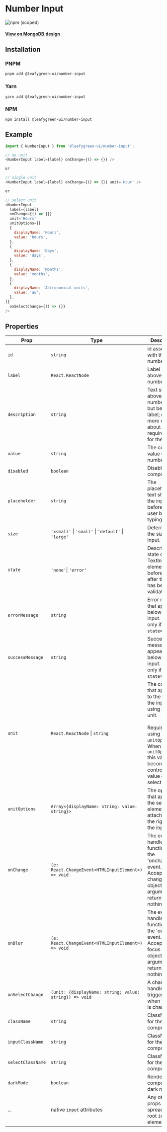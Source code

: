 # Number Input

![npm (scoped)](https://img.shields.io/npm/v/@leafygreen-ui/number-input.svg)

#### [View on MongoDB.design](https://www.mongodb.design/component/number-input/live-example/)

## Installation

### PNPM

```shell
pnpm add @leafygreen-ui/number-input
```

### Yarn

```shell
yarn add @leafygreen-ui/number-input
```

### NPM

```shell
npm install @leafygreen-ui/number-input
```

## Example

```js
import { NumberInput } from '@leafygreen-ui/number-input';

// no unit
<NumberInput label={label} onChange={() => {}} />

or

// single unit
<NumberInput label={label} onChange={() => {}} unit='Hour' />

or

// select unit
<NumberInput
  label={label}
  onChange={() => {}}
  unit='Hours'
  unitOptions={[
  {
    displayName: 'Hours',
    value: 'hours',
  },
  {
    displayName: 'Days',
    value: 'days',
  },
  {
    displayName: 'Months',
    value: 'months',
  },
  {
    displayName: 'Astronomical units',
    value: 'au',
  },
]}
  onSelectChange={() => {}}
/>
```

## Properties

| Prop              | Type                                                   | Description                                                                                                                                                                                                  | Default                             |
| ----------------- | ------------------------------------------------------ | ------------------------------------------------------------------------------------------------------------------------------------------------------------------------------------------------------------ | ----------------------------------- |
| `id`              | `string`                                               | id associated with the number input.                                                                                                                                                                         |                                     |
| `label`           | `React.ReactNode`                                      | Label shown above the number input.                                                                                                                                                                          |                                     |
| `description`     | `string`                                               | Text shown above the number input but below the label; gives more details about the requirements for the input.                                                                                              |                                     |
| `value`           | `string`                                               | The controlled value of the number input.                                                                                                                                                                    |                                     |
| `disabled`        | `boolean`                                              | Disables the component.                                                                                                                                                                                      | `false`                             |
| `placeholder`     | `string`                                               | The placeholder text shown in the input field before the user begins typing.                                                                                                                                 |                                     |
| `size`            | `'xsmall'` \| `'small'` \| `'default'` \| `'large'`    | Determines the size of the input.                                                                                                                                                                            | `default`                           |
| `state`           | `'none'`\| `'error'`                                   | Describes the state of the TextInput element before and after the input has been validated                                                                                                                   | `'none'`                            |
| `errorMessage`    | `string`                                               | Error message that appears below the input. Renders only if `state='error'`.                                                                                                                                 | `'This input needs your attention'` |
| `successMessage`  | `string`                                               | Success message that appears below the input. Renders only if `state='valid'`.                                                                                                                               | `'Success'`                         |
| `unit`            | `React.ReactNode` \| `string`                          | The content that appears to the right of the input if using a single unit. </br> </br>Required if using `unitOptions`. When using `unitOptions` this value becomes the controlled value of the select input. | `default`                           |
| `unitOptions`     | `Array<{displayName: string; value: string}>`          | The options that appear in the select element attached to the right of the input.                                                                                                                            | `default`                           |
| `onChange`        | `(e: React.ChangeEvent<HTMLInputElement>) => void`     | The event handler function for the 'onchange' event. Accepts the change event object as its argument and returns nothing.                                                                                    |
| `onBlur`          | `(e: React.ChangeEvent<HTMLInputElement>) => void`     | The event handler function for the 'onblur' event. Accepts the focus event object as its argument and returns nothing.                                                                                       |                                     |
| `onSelectChange`  | `(unit: {displayName: string; value: string}) => void` | A change handler triggered when the unit is changed.                                                                                                                                                         |
| `className`       | `string`                                               | ClassName for the component.                                                                                                                                                                                 |                                     |
| `inputClassName`  | `string`                                               | ClassName for the input component.                                                                                                                                                                           |                                     |
| `selectClassName` | `string`                                               | ClassName for the select component.                                                                                                                                                                          |                                     |
| `darkMode`        | `boolean`                                              | Render the component in dark mode.                                                                                                                                                                           | `false`                             |
| ...               | native `input` attributes                              | Any other props will be spread on the root `input` element                                                                                                                                                   |                                     |
